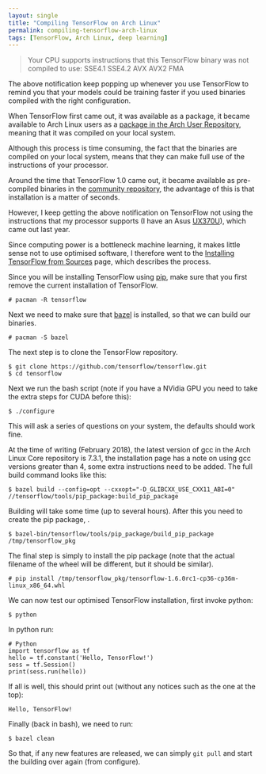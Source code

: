 ```yaml
---
layout: single
title: "Compiling TensorFlow on Arch Linux"
permalink: compiling-tensorflow-arch-linux
tags: [TensorFlow, Arch Linux, deep learning]
---
```


> Your CPU supports instructions that this TensorFlow binary was not compiled to use: SSE4.1 SSE4.2 AVX AVX2 FMA

The above notification keep popping up whenever you use TensorFlow to remind you that your models could be training faster if you used binaries compiled with the right configuration.

When TensorFlow first came out, it was available as a package, it became available to Arch Linux users as a [package in the Arch User Repository](https://aur.archlinux.org/packages/python-tensorflow-git/), meaning that it was compiled on your local system.

Although this process is time consuming, the fact that the binaries are compiled on your local system, means that they can make full use of the instructions of your processor.

Around the time that TensorFlow 1.0 came out, it became available as pre-compiled binaries in the [community repository](https://www.archlinux.org/packages/community/x86_64/python-tensorflow/), the advantage of this is that installation is a matter of seconds.

However, I keep getting the above notification on TensorFlow not using the instructions that my processor supports (I have an Asus [UX370U](https://www.asus.com/us/2-in-1-PCs/ASUS-ZenBook-Flip-S-UX370UA/)), which came out last year.

Since computing power is a bottleneck machine learning, it makes little sense not to use optimised software, I therefore went to the [Installing TensorFlow from Sources](https://www.tensorflow.org/install/install_sources) page, which describes the process.

Since you will be installing TensorFlow using [pip](https://pip.pypa.io/en/stable/), make sure that you first remove the current installation of TensorFlow.

```
# pacman -R tensorflow
```

Next we need to make sure that [bazel](https://bazel.build/) is installed, so that we can build our binaries.

```
# pacman -S bazel
```

The next step is to clone the TensorFlow repository.

```
$ git clone https://github.com/tensorflow/tensorflow.git
$ cd tensorflow
```

Next we run the bash script (note if you have a NVidia GPU you need to take the extra steps for CUDA before this):

```
$ ./configure
```

This will ask a series of questions on your system, the defaults should work fine.


At the time of writing (February 2018), the latest version of gcc in the Arch Linux Core repository is 7.3.1, the installation page has a note on using gcc versions greater than 4, some extra instructions need to be added. The full build command looks like this:

```
$ bazel build --config=opt --cxxopt="-D_GLIBCXX_USE_CXX11_ABI=0" //tensorflow/tools/pip_package:build_pip_package

```

Building will take some time (up to several hours). After this you need to create the pip package, .

```
$ bazel-bin/tensorflow/tools/pip_package/build_pip_package /tmp/tensorflow_pkg
```

The final step is simply to install the pip package (note that the actual filename of the wheel will be different, but it should be similar).

```
# pip install /tmp/tensorflow_pkg/tensorflow-1.6.0rc1-cp36-cp36m-linux_x86_64.whl 
```

We can now test our optimised TensorFlow installation, first invoke python:

```
$ python
```

In python run:

```
# Python
import tensorflow as tf
hello = tf.constant('Hello, TensorFlow!')
sess = tf.Session()
print(sess.run(hello))
```

If all is well, this should print out (without any notices such as the one at the top):

```
Hello, TensorFlow!
```

Finally (back in bash), we need to run:

```
$ bazel clean
```

So that, if any new features are released, we can simply `git pull` and start the building over again (from configure).

